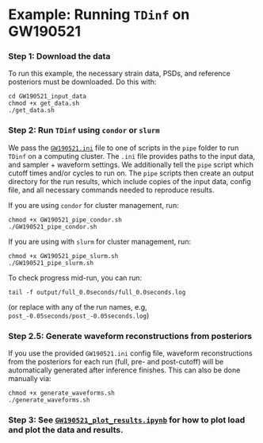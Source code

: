 # Example: Running `TDinf` on GW190521


### Step 1: Download the data
To run this example, the necessary strain data, PSDs, and reference posteriors must be downloaded. Do this with:
```
cd GW190521_input_data
chmod +x get_data.sh
./get_data.sh
```

### Step 2: Run `TDinf` using `condor` or `slurm`

We pass the [`GW190521.ini`](https://github.com/simonajmiller/time-domain-gw-inference/blob/main/examples/GW190521/GW190521.ini) file to one of scripts in the `pipe` folder to run `TDinf` on a computing cluster. The `.ini` file provides paths to the input data, and sampler + waveform settings. We additionally tell the `pipe` script which cutoff times and/or cycles to run on. The `pipe` scripts then create an output directory for the run results, which include copies of the input data, config file, and all necessary commands needed to reproduce results. 

If you are using `condor` for cluster management, run:
```
chmod +x GW190521_pipe_condor.sh
./GW190521_pipe_condor.sh
```

If you are using with `slurm` for cluster management, run:
```
chmod +x GW190521_pipe_slurm.sh
./GW190521_pipe_slurm.sh
```

To check progress mid-run, you can run: 
```
tail -f output/full_0.0seconds/full_0.0seconds.log
```
(or replace with any of the run names, e.g, `post_-0.05seconds/post_-0.05seconds.log`)

### Step 2.5: Generate waveform reconstructions from posteriors

If you use the provided `GW190521.ini` config file, waveform reconstructions from the posteriors for each run (full, pre- and post-cutoff) will be automatically generated after inference finishes. 
This can also be done manually via:
```
chmod +x generate_waveforms.sh
./generate_waveforms.sh
```

### Step 3: See [`GW190521_plot_results.ipynb`](https://github.com/simonajmiller/time-domain-gw-inference/blob/main/examples/GW190521/GW190521_plot_results.ipynb) for how to plot load and plot the data and results.
